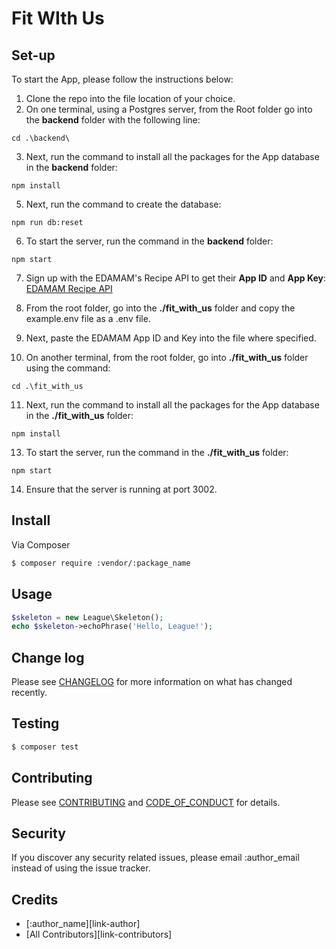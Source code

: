 # Fit WIth Us

## Set-up

To start the App, please follow the instructions below:

1. Clone the repo into the file location of your choice.
2. On one terminal, using a Postgres server, from the Root folder go into the **backend** folder with the following line:

```
cd .\backend\
```

3. Next, run the command to install all the packages for the App database in the **backend** folder:

```
npm install
```

5. Next, run the command to create the database:

```
npm run db:reset
```

6. To start the server, run the command in the **backend** folder:

```
npm start
```

7. Sign up with the EDAMAM's Recipe API to get their **App ID** and **App Key**: [EDAMAM Recipe API](https://developer.edamam.com/edamam-recipe-api)

8. From the root folder, go into the **./fit_with_us** folder and copy the example.env file as a .env file.

9. Next, paste the EDAMAM App ID and Key into the file where specified.

10. On another terminal, from the root folder, go into **./fit_with_us** folder using the command:

```
cd .\fit_with_us
```

11. Next, run the command to install all the packages for the App database in the **./fit_with_us** folder:

```
npm install
```

13. To start the server, run the command in the **./fit_with_us** folder:

```
npm start
```

14. Ensure that the server is running at port 3002.

## Install

Via Composer

```bash
$ composer require :vendor/:package_name
```

## Usage

```php
$skeleton = new League\Skeleton();
echo $skeleton->echoPhrase('Hello, League!');
```

## Change log

Please see [CHANGELOG](CHANGELOG.md) for more information on what has changed recently.

## Testing

```bash
$ composer test
```

## Contributing

Please see [CONTRIBUTING](CONTRIBUTING.md) and [CODE_OF_CONDUCT](CODE_OF_CONDUCT.md) for details.

## Security

If you discover any security related issues, please email :author_email instead of using the issue tracker.

## Credits

- [:author_name][link-author]
- [All Contributors][link-contributors]
